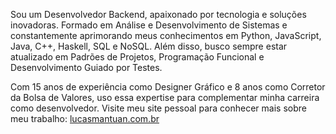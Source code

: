 Sou um Desenvolvedor Backend, apaixonado por tecnologia e soluções inovadoras. Formado em Análise e Desenvolvimento de Sistemas e constantemente aprimorando meus conhecimentos em Python, JavaScript, Java, C++, Haskell, SQL e NoSQL. Além disso, busco sempre estar atualizado em Padrões de Projetos, Programação Funcional e Desenvolvimento Guiado por Testes.

Com 15 anos de experiência como Designer Gráfico e 8 anos como Corretor da Bolsa de Valores, uso essa expertise para complementar minha carreira como desenvolvedor. Visite meu site pessoal para conhecer mais sobre meu trabalho: [lucasmantuan.com.br](https://lucasmantuan.com.br)
